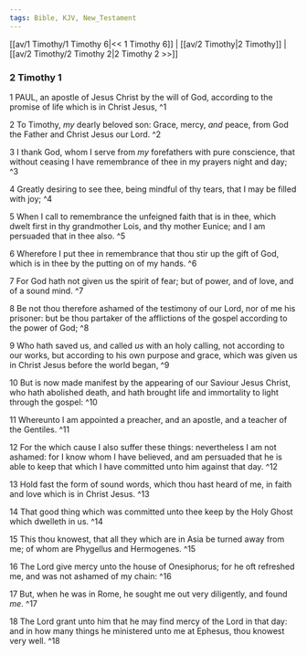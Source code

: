 ```yaml
---
tags: Bible, KJV, New_Testament
---
```


[[av/1 Timothy/1 Timothy 6|<< 1 Timothy 6]] | [[av/2 Timothy|2 Timothy]] | [[av/2 Timothy/2 Timothy 2|2 Timothy 2 >>]]

### 2 Timothy 1

1 PAUL, an apostle of Jesus Christ by the will of God, according to the promise of life which is in Christ Jesus, ^1

2 To Timothy, _my_ dearly beloved son: Grace, mercy, _and_ peace, from God the Father and Christ Jesus our Lord. ^2

3 I thank God, whom I serve from _my_ forefathers with pure conscience, that without ceasing I have remembrance of thee in my prayers night and day; ^3

4 Greatly desiring to see thee, being mindful of thy tears, that I may be filled with joy; ^4

5 When I call to remembrance the unfeigned faith that is in thee, which dwelt first in thy grandmother Lois, and thy mother Eunice; and I am persuaded that in thee also. ^5

6 Wherefore I put thee in remembrance that thou stir up the gift of God, which is in thee by the putting on of my hands. ^6

7 For God hath not given us the spirit of fear; but of power, and of love, and of a sound mind. ^7

8 Be not thou therefore ashamed of the testimony of our Lord, nor of me his prisoner: but be thou partaker of the afflictions of the gospel according to the power of God; ^8

9 Who hath saved us, and called _us_ with an holy calling, not according to our works, but according to his own purpose and grace, which was given us in Christ Jesus before the world began, ^9

10 But is now made manifest by the appearing of our Saviour Jesus Christ, who hath abolished death, and hath brought life and immortality to light through the gospel: ^10

11 Whereunto I am appointed a preacher, and an apostle, and a teacher of the Gentiles. ^11

12 For the which cause I also suffer these things: nevertheless I am not ashamed: for I know whom I have believed, and am persuaded that he is able to keep that which I have committed unto him against that day. ^12

13 Hold fast the form of sound words, which thou hast heard of me, in faith and love which is in Christ Jesus. ^13

14 That good thing which was committed unto thee keep by the Holy Ghost which dwelleth in us. ^14

15 This thou knowest, that all they which are in Asia be turned away from me; of whom are Phygellus and Hermogenes. ^15

16 The Lord give mercy unto the house of Onesiphorus; for he oft refreshed me, and was not ashamed of my chain: ^16

17 But, when he was in Rome, he sought me out very diligently, and found _me_. ^17

18 The Lord grant unto him that he may find mercy of the Lord in that day: and in how many things he ministered unto me at Ephesus, thou knowest very well. ^18
